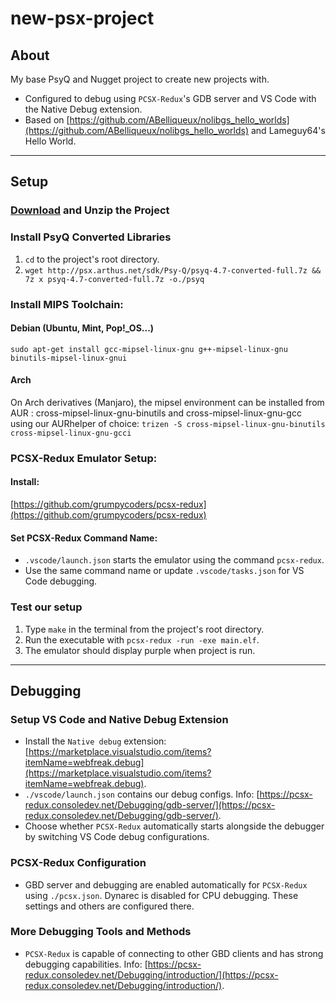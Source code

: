 # new-psx-project
## About
My base PsyQ and Nugget project to create new projects with.
- Configured to debug using ```PCSX-Redux```'s GDB server and VS Code with the Native Debug extension.
- Based on [https://github.com/ABelliqueux/nolibgs_hello_worlds](https://github.com/ABelliqueux/nolibgs_hello_worlds) and Lameguy64's Hello World.

---

## Setup
### [Download](https://github.com/tim-tersigni/new-psx-project/archive/refs/heads/main.zip) and Unzip the Project
### Install PsyQ Converted Libraries
1. ```cd``` to the project's root directory.
2. ```wget http://psx.arthus.net/sdk/Psy-Q/psyq-4.7-converted-full.7z && 7z x psyq-4.7-converted-full.7z -o./psyq```
### Install MIPS Toolchain:
#### Debian (Ubuntu, Mint, Pop!\_OS...)
```sudo apt-get install gcc-mipsel-linux-gnu g++-mipsel-linux-gnu binutils-mipsel-linux-gnui```
#### Arch
On Arch derivatives (Manjaro), the mipsel environment can be installed from AUR : cross-mipsel-linux-gnu-binutils and cross-mipsel-linux-gnu-gcc using our AURhelper of choice:
```trizen -S cross-mipsel-linux-gnu-binutils cross-mipsel-linux-gnu-gcci```
### PCSX-Redux Emulator Setup:
#### Install:
[https://github.com/grumpycoders/pcsx-redux](https://github.com/grumpycoders/pcsx-redux)
#### Set PCSX-Redux Command Name:
- ```.vscode/launch.json``` starts the emulator using the command ```pcsx-redux```.
- Use the same command name or update ```.vscode/tasks.json``` for VS Code debugging.
### Test our setup
1. Type ```make``` in the terminal from the project's root directory.
2. Run the executable with ```pcsx-redux -run -exe main.elf```.
3. The emulator should display purple when project is run.
---

## Debugging
### Setup VS Code and Native Debug Extension
- Install the ```Native debug``` extension: [https://marketplace.visualstudio.com/items?itemName=webfreak.debug](https://marketplace.visualstudio.com/items?itemName=webfreak.debug).
- ```./vscode/launch.json``` contains our debug configs. Info: [https://pcsx-redux.consoledev.net/Debugging/gdb-server/](https://pcsx-redux.consoledev.net/Debugging/gdb-server/).
- Choose whether ```PCSX-Redux``` automatically starts alongside the debugger by switching VS Code debug configurations.
### PCSX-Redux Configuration
- GBD server and debugging are enabled automatically for ```PCSX-Redux``` using ```./pcsx.json```. Dynarec is disabled for CPU debugging. These settings and others are configured there.
### More Debugging Tools and Methods
- ```PCSX-Redux``` is capable of connecting to other GBD clients and has strong debugging capabilities. Info: [https://pcsx-redux.consoledev.net/Debugging/introduction/](https://pcsx-redux.consoledev.net/Debugging/introduction/).

